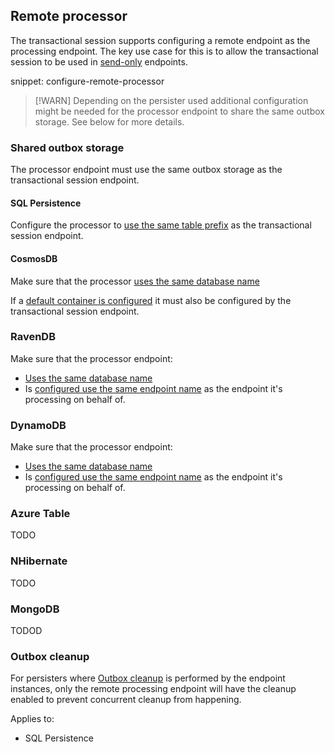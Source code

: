 ## Remote processor 

The transactional session supports configuring a remote endpoint as the processing endpoint. The key use case for this is to allow the transactional session to be used in [send-only](/nservicebus/hosting/#self-hosting-send-only-hosting) endpoints.

snippet: configure-remote-processor

> [!WARN]
> Depending on the persister used additional configuration might be needed for the processor endpoint to share the same outbox storage. See below for more details.

### Shared outbox storage

The processor endpoint must use the same outbox storage as the transactional session endpoint.

#### SQL Persistence

Configure the processor to [use the same table prefix](/persistence/sql/install.md#table-prefix) as the transactional session endpoint.

#### CosmosDB

Make sure that the processor [uses the same database name](/persistence/cosmosdb/#usage-customizing-the-database-used) 

If a [default container is configured](/persistence/cosmosdb/#usage-customizing-the-container-used) it must also be configured by the transactional session endpoint.

### RavenDB

Make sure that the processor endpoint:

- [Uses the same database name](/persistence/ravendb/connection.md#database-used) 
- Is [configured use the same endpoint name](/persistence/ravendb/outbox.md#overriding-endpoint-name) as the endpoint it's processing on behalf of.

### DynamoDB

Make sure that the processor endpoint:

- [Uses the same database name](/persistence/dynamodb/index.md#usage) 
- Is [configured use the same endpoint name](/persistence/dynamodb/outbox.md#todo) as the endpoint it's processing on behalf of.

### Azure Table

TODO

### NHibernate

TODO

### MongoDB

TODOD

### Outbox cleanup

For persisters where [Outbox cleanup](/nservicebus/outbox/#outbox-expiration-duration) is performed by the endpoint instances, only the remote processing endpoint will have the cleanup enabled to prevent concurrent cleanup from happening.

Applies to:

- SQL Persistence
